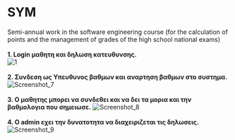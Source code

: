 # SYM
Semi-annual work in the software engineering course (for the calculation of points and the management of grades of the high school national exams)
</br></br>
<b>1. Login μαθητη και δηλωση κατευθυνσης.</b></br>
![1](https://user-images.githubusercontent.com/74098652/114327686-c29abe00-9b42-11eb-9277-e06ddd5cea64.jpg)
</br></br>
<b>2. Συνδεση ως Υπευθυνος βαθμων και αναρτηση βαθμων στο συστημα.</b>
 ![Screenshot_7](https://user-images.githubusercontent.com/74098652/114327761-05f52c80-9b43-11eb-97d1-239bc158c1dc.png)
 </br></br>
<b>3. O μαθητης μπορει να συνδεθει και να δει τα μορια και την βαθμολογια που σημειωσε.</b>
![Screenshot_8](https://user-images.githubusercontent.com/74098652/114327845-63897900-9b43-11eb-88ec-7f2e22930abd.png)
</br></br>
<b>4. Ο admin εχει την δυνατοτητα να διαχειριζεται τις δηλωσεις. </b>
![Screenshot_9](https://user-images.githubusercontent.com/74098652/114327888-8b78dc80-9b43-11eb-9116-35573cfb7db7.png)

